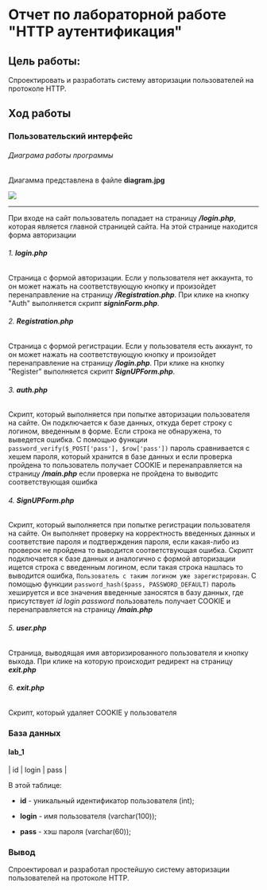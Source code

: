 # Отчет по лабораторной работе "HTTP аутентификация"

## Цель работы:
Спроектировать и разработать систему авторизации пользователей на протоколе HTTP.

## Ход работы
### Пользовательский интерфейс

###### Диаграма работы программы
Диагамма представлена в файле **diagram.jpg**

<image src="diagram.jpg">

---

При входе на сайт пользователь попадает на страницу ***/login.php***, которая является главной страницей сайта. На этой странице находится форма авторизации
###### 1. **login.php**
Страница с формой авторизации. Если у пользователя нет аккаунта, то он может нажать на соответствующую кнопку и произойдет перенаправление на страницу ***/Registration.php***. При клике на кнопку "Auth" выполняется скрипт ***signinForm.php***.
###### 2. **Registration.php**
Страница с формой регистрации. Если у пользователя есть аккаунт, то он может нажать на соответствующую кнопку и произойдет перенаправление на страницу ***/login.php***. При клике на кнопку "Register" выполняется скрипт ***SignUPForm.php***.
###### 3. **auth.php**
Скрипт, который выполняется при попытке авторизации пользователя на сайте. Он подключается к базе данных, откуда берет строку с логином, введенным в форме. Если строка не обнаружена, то выведется ошибка. С помощью функции `password_verify($_POST['pass'], $row['pass'])` пароль сравнивается с хешем пароля, который хранится в базе данных и если проверка пройдена то пользователь получает COOKIE и перенаправляется на страницу ***/main.php*** если проверка не пройдена то выводитс соответствующая ошибка
###### 4. **SignUPForm.php**
Скрипт, который выполняется при попытке регистрации пользователя на сайте. Он выполняет проверку на корректность введенных данных и соответствие пароля и подтверждения пароля, если какая-либо из проверок не пройдена то выводится соответствующая ошибка. Скрипт подключается к базе данных и аналогично с формой авторизации ищется строка с введенным логином, если такая строка нашлась то выводится ошибка, `Пользователь с таким логином уже зарегистрирован`. С помощью функции `password_hash($pass, PASSWORD_DEFAULT)` пароль хешируется и все значения введенные заносятся в базу данных, где присутствует *id* *login* *password* пользователь получает COOKIE и перенаправляется на страницу ***/main.php***
###### 5. **user.php**
Страница, выводящая имя авторизированного пользователя и кнопку выхода. При клике на которую происходит редирект на страницу ***exit.php***
###### 6. **exit.php**
Скрипт, который удаляет COOKIE у пользователя

### База данных
#### lab_1
| id | login | pass |

В этой таблице:

- **id** - уникальный идентификатор пользователя (int);

- **login** - имя пользователя (varchar(100));

- **pass** - хэш пароля (varchar(60));

### Вывод
Спроектировал и разработал простейшую систему авторизации пользователей на протоколе HTTP.
